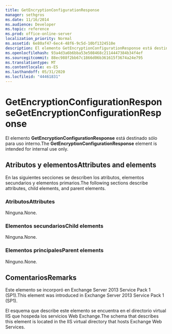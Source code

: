 ```yaml
---
title: GetEncryptionConfigurationResponse
manager: sethgros
ms.date: 11/16/2014
ms.audience: Developer
ms.topic: reference
ms.prod: office-online-server
localization_priority: Normal
ms.assetid: 6e80af47-6ec4-48f6-9c5d-10bf1324510e
description: El elemento GetEncryptionConfigurationResponse está destinado sólo para uso interno.
ms.openlocfilehash: 93a4d3a6b6bba53e508468c2114447384b34f4ef
ms.sourcegitcommit: 88ec988f2bb67c1866d06b361615f3674a24e795
ms.translationtype: MT
ms.contentlocale: es-ES
ms.lasthandoff: 05/31/2020
ms.locfileid: "44461831"
---
```

# <a name="getencryptionconfigurationresponse"></a><span data-ttu-id="74078-103">GetEncryptionConfigurationResponse</span><span class="sxs-lookup"><span data-stu-id="74078-103">GetEncryptionConfigurationResponse</span></span>

<span data-ttu-id="74078-104">El elemento **GetEncryptionConfigurationResponse** está destinado sólo para uso interno.</span><span class="sxs-lookup"><span data-stu-id="74078-104">The **GetEncryptionConfigurationResponse** element is intended for internal use only.</span></span> 

## <a name="attributes-and-elements"></a><span data-ttu-id="74078-105">Atributos y elementos</span><span class="sxs-lookup"><span data-stu-id="74078-105">Attributes and elements</span></span>

<span data-ttu-id="74078-106">En las siguientes secciones se describen los atributos, elementos secundarios y elementos primarios.</span><span class="sxs-lookup"><span data-stu-id="74078-106">The following sections describe attributes, child elements, and parent elements.</span></span>
  
### <a name="attributes"></a><span data-ttu-id="74078-107">Atributos</span><span class="sxs-lookup"><span data-stu-id="74078-107">Attributes</span></span>

<span data-ttu-id="74078-108">Ninguna.</span><span class="sxs-lookup"><span data-stu-id="74078-108">None.</span></span>
  
### <a name="child-elements"></a><span data-ttu-id="74078-109">Elementos secundarios</span><span class="sxs-lookup"><span data-stu-id="74078-109">Child elements</span></span>

<span data-ttu-id="74078-110">Ninguna.</span><span class="sxs-lookup"><span data-stu-id="74078-110">None.</span></span>
  
### <a name="parent-elements"></a><span data-ttu-id="74078-111">Elementos principales</span><span class="sxs-lookup"><span data-stu-id="74078-111">Parent elements</span></span>

<span data-ttu-id="74078-112">Ninguno.</span><span class="sxs-lookup"><span data-stu-id="74078-112">None.</span></span>
  
## <a name="remarks"></a><span data-ttu-id="74078-113">Comentarios</span><span class="sxs-lookup"><span data-stu-id="74078-113">Remarks</span></span>

<span data-ttu-id="74078-114">Este elemento se incorporó en Exchange Server 2013 Service Pack 1 (SP1).</span><span class="sxs-lookup"><span data-stu-id="74078-114">This element was introduced in Exchange Server 2013 Service Pack 1 (SP1).</span></span>
  
<span data-ttu-id="74078-115">El esquema que describe este elemento se encuentra en el directorio virtual IIS que hospeda los servicios Web Exchange.</span><span class="sxs-lookup"><span data-stu-id="74078-115">The schema that describes this element is located in the IIS virtual directory that hosts Exchange Web Services.</span></span>
  

